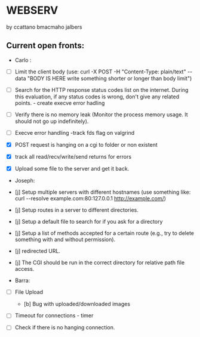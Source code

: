 # WEBSERV
 by ccattano bmacmaho jalbers

## Current open fronts:

* Carlo :
- [ ] Limit the client body (use: curl -X POST -H "Content-Type: plain/text" --data "BODY IS HERE write something shorter or longer than body limit")
- [ ] Search for the HTTP response status codes list on the internet. During this evaluation, if any status codes is wrong, don't give any related points.
        - create execve error hadling
- [ ] Verify there is no memory leak (Monitor the process memory usage. It should not go up indefinitely).
- [ ] Execve error handling
        -track fds flag on valgrind

- [X] POST  request is hanging on a cgi to folder or non existent
- [X] track all read/recv/write/send returns for errors
- [X] Upload some file to the server and get it back.



* Joseph:
- [j] Setup multiple servers with different hostnames (use something like: curl --resolve example.com:80:127.0.0.1 http://example.com/)

- [j] Setup routes in a server to different directories.
- [j] Setup a default file to search for if you ask for a directory
- [j] Setup a list of methods accepted for a certain route (e.g., try to delete something with and without permission).
- [j] redirected URL.
- [j] The CGI should be run in the correct directory for relative path file access.

* Barra:
- [ ] File Upload 
    - [b] Bug with uploaded/downloaded images
- [ ] Timeout for connections - timer
- [ ] Check if there is no hanging connection.


